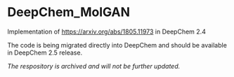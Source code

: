 # DeepChem_MolGAN
Implementation of https://arxiv.org/abs/1805.11973 in DeepChem 2.4

The code is being migrated directly into DeepChem and should be available in DeepChem 2.5 release.

*The respository is archived and will not be further updated.*
 
